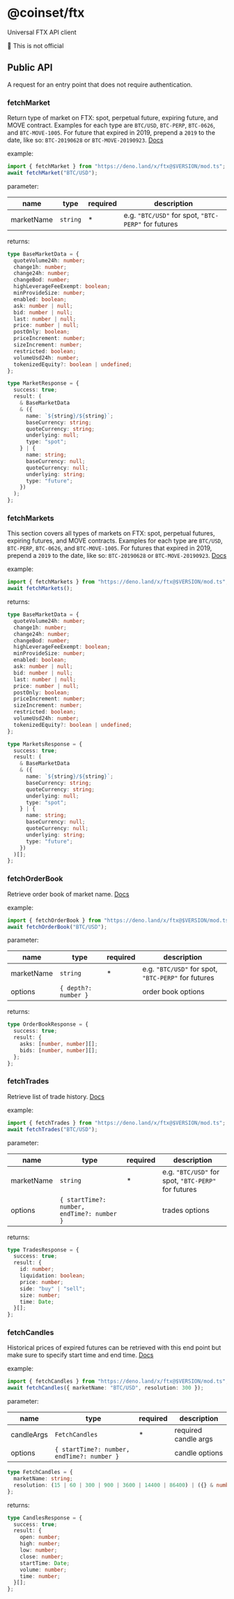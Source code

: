 # @coinset/ftx

Universal FTX API client

:children_crossing: This is not official

## Public API

A request for an entry point that does not require authentication.

### fetchMarket

Return type of market on FTX: spot, perpetual future, expiring future, and MOVE
contract. Examples for each type are `BTC/USD`, `BTC-PERP`, `BTC-0626`, and
`BTC-MOVE-1005`. For future that expired in 2019, prepend a `2019` to the date,
like so: `BTC-20190628` or `BTC-MOVE-20190923`.
[Docs](https://docs.ftx.com/?javascript#get-single-market)

example:

```ts
import { fetchMarket } from "https://deno.land/x/ftx@$VERSION/mod.ts";
await fetchMarket("BTC/USD");
```

parameter:

| name       | type     | required | description                                         |
| ---------- | -------- | -------- | --------------------------------------------------- |
| marketName | `string` | *        | e.g. `"BTC/USD"` for spot, `"BTC-PERP"` for futures |

returns:

```ts
type BaseMarketData = {
  quoteVolume24h: number;
  change1h: number;
  change24h: number;
  changeBod: number;
  highLeverageFeeExempt: boolean;
  minProvideSize: number;
  enabled: boolean;
  ask: number | null;
  bid: number | null;
  last: number | null;
  price: number | null;
  postOnly: boolean;
  priceIncrement: number;
  sizeIncrement: number;
  restricted: boolean;
  volumeUsd24h: number;
  tokenizedEquity?: boolean | undefined;
};

type MarketResponse = {
  success: true;
  result: (
    & BaseMarketData
    & ({
      name: `${string}/${string}`;
      baseCurrency: string;
      quoteCurrency: string;
      underlying: null;
      type: "spot";
    } | {
      name: string;
      baseCurrency: null;
      quoteCurrency: null;
      underlying: string;
      type: "future";
    })
  );
};
```

### fetchMarkets

This section covers all types of markets on FTX: spot, perpetual futures,
expiring futures, and MOVE contracts. Examples for each type are `BTC/USD`,
`BTC-PERP`, `BTC-0626`, and `BTC-MOVE-1005`. For futures that expired in 2019,
prepend a `2019` to the date, like so: `BTC-20190628` or `BTC-MOVE-20190923`.
[Docs](https://docs.ftx.com/?javascript#markets)

example:

```ts
import { fetchMarkets } from "https://deno.land/x/ftx@$VERSION/mod.ts";
await fetchMarkets();
```

returns:

```ts
type BaseMarketData = {
  quoteVolume24h: number;
  change1h: number;
  change24h: number;
  changeBod: number;
  highLeverageFeeExempt: boolean;
  minProvideSize: number;
  enabled: boolean;
  ask: number | null;
  bid: number | null;
  last: number | null;
  price: number | null;
  postOnly: boolean;
  priceIncrement: number;
  sizeIncrement: number;
  restricted: boolean;
  volumeUsd24h: number;
  tokenizedEquity?: boolean | undefined;
};

type MarketsResponse = {
  success: true;
  result: (
    & BaseMarketData
    & ({
      name: `${string}/${string}`;
      baseCurrency: string;
      quoteCurrency: string;
      underlying: null;
      type: "spot";
    } | {
      name: string;
      baseCurrency: null;
      quoteCurrency: null;
      underlying: string;
      type: "future";
    })
  )[];
};
```

### fetchOrderBook

Retrieve order book of market name.
[Docs](https://docs.ftx.com/?javascript#get-orderbook)

example:

```ts
import { fetchOrderBook } from "https://deno.land/x/ftx@$VERSION/mod.ts";
await fetchOrderBook("BTC/USD");
```

parameter:

| name       | type                 | required | description                                         |
| ---------- | -------------------- | -------- | --------------------------------------------------- |
| marketName | `string`             | *        | e.g. `"BTC/USD"` for spot, `"BTC-PERP"` for futures |
| options    | `{ depth?: number }` |          | order book options                                  |

returns:

```ts
type OrderBookResponse = {
  success: true;
  result: {
    asks: [number, number][];
    bids: [number, number][];
  };
};
```

### fetchTrades

Retrieve list of trade history.
[Docs](https://docs.ftx.com/?javascript#get-trades)

example:

```ts
import { fetchTrades } from "https://deno.land/x/ftx@$VERSION/mod.ts";
await fetchTrades("BTC/USD");
```

parameter:

| name       | type                                       | required | description                                         |
| ---------- | ------------------------------------------ | -------- | --------------------------------------------------- |
| marketName | `string`                                   | *        | e.g. `"BTC/USD"` for spot, `"BTC-PERP"` for futures |
| options    | `{ startTime?: number, endTime?: number }` |          | trades options                                      |

returns:

```ts
type TradesResponse = {
  success: true;
  result: {
    id: number;
    liquidation: boolean;
    price: number;
    side: "buy" | "sell";
    size: number;
    time: Date;
  }[];
};
```

### fetchCandles

Historical prices of expired futures can be retrieved with this end point but
make sure to specify start time and end time.
[Docs](https://docs.ftx.com/?javascript#get-historical-prices)

example:

```ts
import { fetchCandles } from "https://deno.land/x/ftx@$VERSION/mod.ts";
await fetchCandles({ marketName: "BTC/USD", resolution: 300 });
```

parameter:

| name       | type                                       | required | description          |
| ---------- | ------------------------------------------ | -------- | -------------------- |
| candleArgs | `FetchCandles`                             | *        | required candle args |
| options    | `{ startTime?: number, endTime?: number }` |          | candle options       |

```ts
type FetchCandles = {
  marketName: string;
  resolution: (15 | 60 | 300 | 900 | 3600 | 14400 | 86400) | ({} & number);
};
```

returns:

```ts
type CandlesResponse = {
  success: true;
  result: {
    open: number;
    high: number;
    low: number;
    close: number;
    startTime: Date;
    volume: number;
    time: number;
  }[];
};
```

